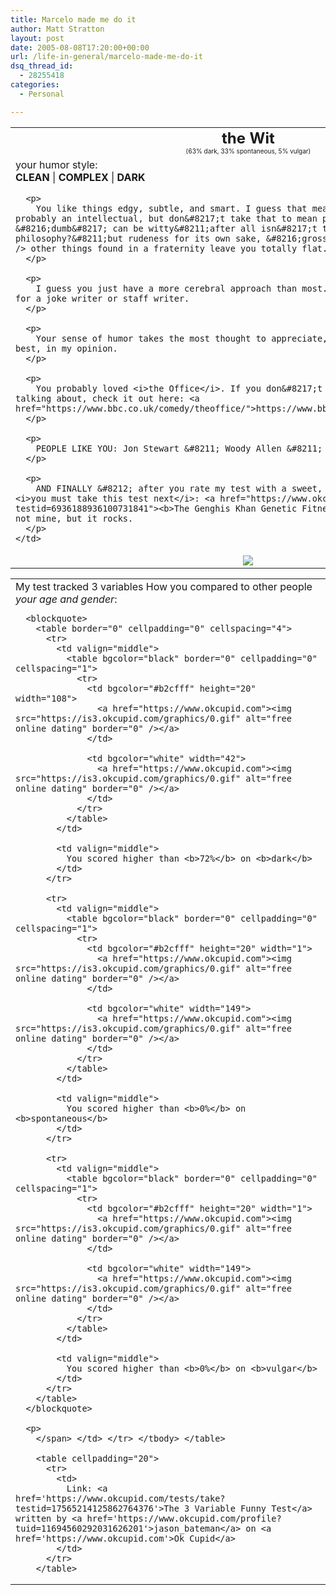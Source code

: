 ```yaml
---
title: Marcelo made me do it
author: Matt Stratton
layout: post
date: 2005-08-08T17:20:00+00:00
url: /life-in-general/marcelo-made-me-do-it
dsq_thread_id:
  - 28255418
categories:
  - Personal

---
```

<table align="center" cellpadding="20">
  <tr>
    <td align="center">
      <font size="5"><b>the Wit</b></font><br /> <font size="1">(63% dark, 33% spontaneous, 5% vulgar)</font>
    </td>
  </tr>
  
  <tr>
    <td>
      your humor style:<br /><b>CLEAN</b> | <b>COMPLEX</b> | <b>DARK</b></p> 
      
      <p>
        You like things edgy, subtle, and smart. I guess that means you&#8217;re<br /> probably an intellectual, but don&#8217;t take that to mean pretentious. You<br /> realize &#8216;dumb&#8217; can be witty&#8211;after all isn&#8217;t that the Simpsons&#8217;<br /> philosophy?&#8211;but rudeness for its own sake, &#8216;gross-out&#8217; humor and most<br /> other things found in a fraternity leave you totally flat.
      </p>
      
      <p>
        I guess you just have a more cerebral approach than most. You have the perfect mindset for a joke writer or staff writer.
      </p>
      
      <p>
        Your sense of humor takes the most thought to appreciate, but it&#8217;s also the best, in my opinion.
      </p>
      
      <p>
        You probably loved <i>the Office</i>. If you don&#8217;t know what I&#8217;m<br /> talking about, check it out here: <a href="https://www.bbc.co.uk/comedy/theoffice/">https://www.bbc.co.uk/comedy/theoffice/</a>.
      </p>
      
      <p>
        PEOPLE LIKE YOU: Jon Stewart &#8211; Woody Allen &#8211; Ricky Gervais
      </p>
      
      <p>
        AND FINALLY &#8212; after you rate my test with a sweet, sweet &#8216;5&#8217; &#8212; <i>you must take this test next</i>: <a href="https://www.okcupid.com/tests/take?testid=6936188936100731841"><b>The Genghis Khan Genetic Fitness Test</b></a>. It&#8217;s not mine, but it rocks.
      </p>
    </td>
  </tr>
  
  <tr>
    <td align="center">
      <img src="https://is2.okcupid.com/users/116/944/11694560292031626201/mt1121288929.gif" />
    </td>
  </tr>
</table>


  


<table cellpadding="20">
  <tr>
    <td>
      <span>My test tracked 3 variables How you compared to other people <i>your age and gender</i>:<br /> 
      
      <blockquote>
        <table border="0" cellpadding="0" cellspacing="4">
          <tr>
            <td valign="middle">
              <table bgcolor="black" border="0" cellpadding="0" cellspacing="1">
                <tr>
                  <td bgcolor="#b2cfff" height="20" width="108">
                    <a href="https://www.okcupid.com"><img src="https://is3.okcupid.com/graphics/0.gif" alt="free online dating" border="0" /></a>
                  </td>
                  
                  <td bgcolor="white" width="42">
                    <a href="https://www.okcupid.com"><img src="https://is3.okcupid.com/graphics/0.gif" alt="free online dating" border="0" /></a>
                  </td>
                </tr>
              </table>
            </td>
            
            <td valign="middle">
              You scored higher than <b>72%</b> on <b>dark</b>
            </td>
          </tr>
          
          <tr>
            <td valign="middle">
              <table bgcolor="black" border="0" cellpadding="0" cellspacing="1">
                <tr>
                  <td bgcolor="#b2cfff" height="20" width="1">
                    <a href="https://www.okcupid.com"><img src="https://is3.okcupid.com/graphics/0.gif" alt="free online dating" border="0" /></a>
                  </td>
                  
                  <td bgcolor="white" width="149">
                    <a href="https://www.okcupid.com"><img src="https://is3.okcupid.com/graphics/0.gif" alt="free online dating" border="0" /></a>
                  </td>
                </tr>
              </table>
            </td>
            
            <td valign="middle">
              You scored higher than <b>0%</b> on <b>spontaneous</b>
            </td>
          </tr>
          
          <tr>
            <td valign="middle">
              <table bgcolor="black" border="0" cellpadding="0" cellspacing="1">
                <tr>
                  <td bgcolor="#b2cfff" height="20" width="1">
                    <a href="https://www.okcupid.com"><img src="https://is3.okcupid.com/graphics/0.gif" alt="free online dating" border="0" /></a>
                  </td>
                  
                  <td bgcolor="white" width="149">
                    <a href="https://www.okcupid.com"><img src="https://is3.okcupid.com/graphics/0.gif" alt="free online dating" border="0" /></a>
                  </td>
                </tr>
              </table>
            </td>
            
            <td valign="middle">
              You scored higher than <b>0%</b> on <b>vulgar</b>
            </td>
          </tr>
        </table>
      </blockquote>
      
      <p>
        </span> </td> </tr> </tbody> </table> 
        
        <table cellpadding="20">
          <tr>
            <td>
              Link: <a href='https://www.okcupid.com/tests/take?testid=17565214125862764376'>The 3 Variable Funny Test</a> written by <a href='https://www.okcupid.com/profile?tuid=11694560292031626201'>jason_bateman</a> on <a href='https://www.okcupid.com'>Ok Cupid</a>
            </td>
          </tr>
        </table>